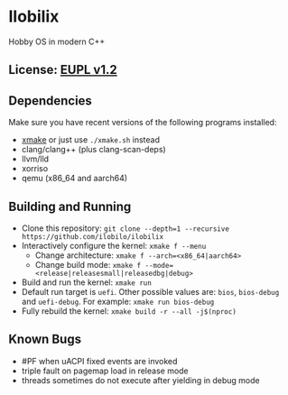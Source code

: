 # Ilobilix
Hobby OS in modern C++

## License: [EUPL v1.2](LICENSE)

## Dependencies

Make sure you have recent versions of the following programs installed:
* [xmake](https://xmake.io/#/getting_started?id=installation) or just use ``./xmake.sh`` instead
* clang/clang++ (plus clang-scan-deps)
* llvm/lld
* xorriso
* qemu (x86_64 and aarch64)

## Building and Running

* Clone this repository: ``git clone --depth=1 --recursive https://github.com/ilobilo/ilobilix``
* Interactively configure the kernel: ``xmake f --menu``
  * Change architecture: ``xmake f --arch=<x86_64|aarch64>``
  * Change build mode: ``xmake f --mode=<release|releasesmall|releasedbg|debug>``
* Build and run the kernel: ``xmake run``
* Default run target is ``uefi``. Other possible values are: ``bios``, ``bios-debug`` and ``uefi-debug``. For example: ``xmake run bios-debug``
* Fully rebuild the kernel: ``xmake build -r --all -j$(nproc)``

## Known Bugs
* #PF when uACPI fixed events are invoked
* triple fault on pagemap load in release mode
* threads sometimes do not execute after yielding in debug mode